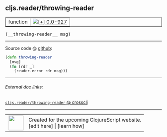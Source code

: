 ## cljs.reader/throwing-reader



 <table border="1">
<tr>
<td>function</td>
<td><a href="https://github.com/cljsinfo/cljs-api-docs/tree/0.0-927"><img valign="middle" alt="[+] 0.0-927" title="Added in 0.0-927" src="https://img.shields.io/badge/+-0.0--927-lightgrey.svg"></a> </td>
</tr>
</table>


 <samp>
(__throwing-reader__ msg)<br>
</samp>

---







Source code @ [github](https://github.com/clojure/clojurescript/blob/r1552/src/cljs/cljs/reader.cljs#L356-L359):

```clj
(defn throwing-reader
  [msg]
  (fn [rdr _]
    (reader-error rdr msg)))
```

<!--
Repo - tag - source tree - lines:

 <pre>
clojurescript @ r1552
└── src
    └── cljs
        └── cljs
            └── <ins>[reader.cljs:356-359](https://github.com/clojure/clojurescript/blob/r1552/src/cljs/cljs/reader.cljs#L356-L359)</ins>
</pre>

-->

---



###### External doc links:

[`cljs.reader/throwing-reader` @ crossclj](http://crossclj.info/fun/cljs.reader.cljs/throwing-reader.html)<br>

---

 <table>
<tr><td>
<img valign="middle" align="right" width="48px" src="http://i.imgur.com/Hi20huC.png">
</td><td>
Created for the upcoming ClojureScript website.<br>
[edit here] | [learn how]
</td></tr></table>

[edit here]:https://github.com/cljsinfo/cljs-api-docs/blob/master/cljsdoc/cljs.reader_throwing-reader.cljsdoc
[learn how]:https://github.com/cljsinfo/cljs-api-docs/wiki/cljsdoc-files

<!--

This information was too distracting to show to readers, but I'll leave it
commented here since it is helpful to:

- pretty-print the data used to generate this document
- and show how to retrieve that data



The API data for this symbol:

```clj
{:ns "cljs.reader",
 :name "throwing-reader",
 :type "function",
 :signature ["[msg]"],
 :source {:code "(defn throwing-reader\n  [msg]\n  (fn [rdr _]\n    (reader-error rdr msg)))",
          :title "Source code",
          :repo "clojurescript",
          :tag "r1552",
          :filename "src/cljs/cljs/reader.cljs",
          :lines [356 359]},
 :full-name "cljs.reader/throwing-reader",
 :full-name-encode "cljs.reader_throwing-reader",
 :history [["+" "0.0-927"]]}

```

Retrieve the API data for this symbol:

```clj
;; from Clojure REPL
(require '[clojure.edn :as edn])
(-> (slurp "https://raw.githubusercontent.com/cljsinfo/cljs-api-docs/catalog/cljs-api.edn")
    (edn/read-string)
    (get-in [:symbols "cljs.reader/throwing-reader"]))
```

-->
